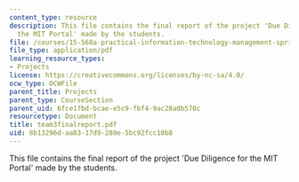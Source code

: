```yaml
---
content_type: resource
description: This file contains the final report of the project 'Due Diligence for
  the MIT Portal' made by the students.
file: /courses/15-568a-practical-information-technology-management-spring-2005/8b13296daa8317d9280e5bc92fcc10b8_team3finalreport.pdf
file_type: application/pdf
learning_resource_types:
- Projects
license: https://creativecommons.org/licenses/by-nc-sa/4.0/
ocw_type: OCWFile
parent_title: Projects
parent_type: CourseSection
parent_uid: 6fce17bd-bcae-e5c9-fbf4-9ac28a0b570c
resourcetype: Document
title: team3finalreport.pdf
uid: 8b13296d-aa83-17d9-280e-5bc92fcc10b8
---
```

This file contains the final report of the project 'Due Diligence for the MIT Portal' made by the students.